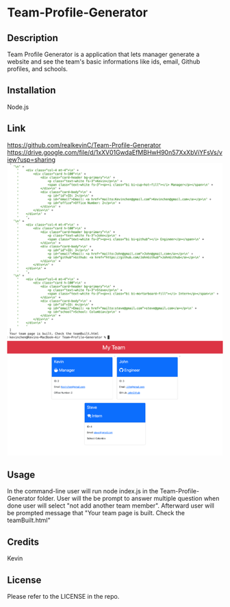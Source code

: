 # Team-Profile-Generator

## Description

Team Profile Generator is a application that lets manager generate a website and see the team's basic informations like ids, email, Github profiles, and schools.

## Installation

Node.js

## Link

https://github.com/realkevinC/Team-Profile-Generator<br/>
https://drive.google.com/file/d/1xXV01GwdaEfMBHwH90n57XxXbViYFsVs/view?usp=sharing
<img src="./asset/images/Screen Shot 2022-11-02 at 8.15.15 PM.png"><br/>
<img src="./asset/images/screencapture-file-Users-kevinchen-bcs-challenges-Team-Profile-Generator-dist-teamBuilt-html-2022-11-02-20_16_38.png">


## Usage

In the command-line user will run node index.js in the Team-Profile-Generator folder. User will the be prompt to answer multiple question when done user will select "not add another team member". Afterward user will be prompted message that "Your team page is built. Check the teamBuilt.html"

## Credits

Kevin

## License

Please refer to the LICENSE in the repo.
